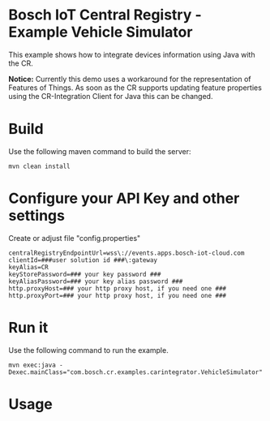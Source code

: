 # Bosch IoT Central Registry - Example Vehicle Simulator

This example shows how to integrate devices information using Java with the CR.

**Notice:** Currently this demo uses a workaround for the representation of Features of Things.
As soon as the CR supports updating feature properties using the CR-Integration Client for Java this can be changed.

# Build

Use the following maven command to build the server:
```
mvn clean install
```

# Configure your API Key and other settings

Create or adjust file "config.properties"

```
centralRegistryEndpointUrl=wss\://events.apps.bosch-iot-cloud.com
clientId=###user solution id ###\:gateway
keyAlias=CR
keyStorePassword=### your key password ###
keyAliasPassword=### your key alias password ###
http.proxyHost=### your http proxy host, if you need one ###
http.proxyPort=### your http proxy host, if you need one ###
```

# Run it

Use the following command to run the example.
```
mvn exec:java -Dexec.mainClass="com.bosch.cr.examples.carintegrator.VehicleSimulator"
```

# Usage

